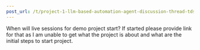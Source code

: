 ```yaml
---
post_url: /t/project-1-llm-based-automation-agent-discussion-thread-tds-jan-2025/164277/66
---
```

When will live sessions for demo project start? If started please provide link for that as I am unable to get what the project is about and what are the initial steps to start project.